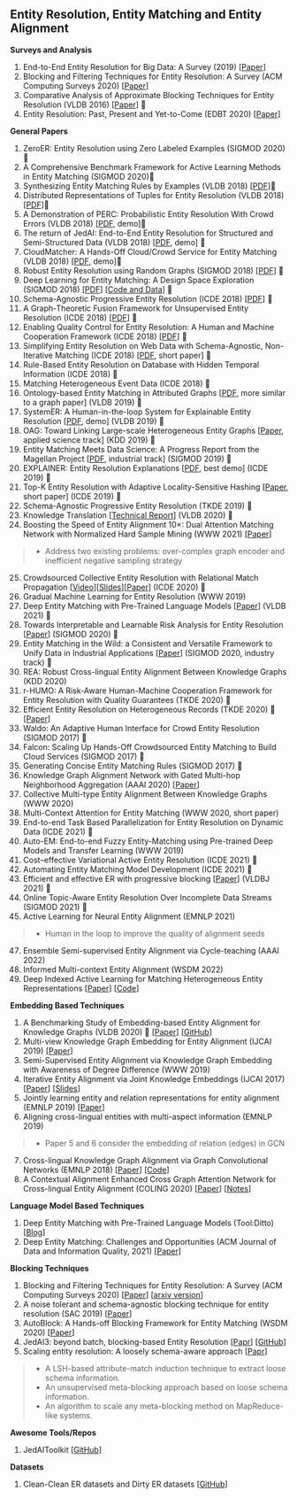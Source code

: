 ## Entity Resolution, Entity Matching and Entity Alignment

__Surveys and Analysis__
1. End-to-End Entity Resolution for Big Data: A Survey (2019) [[Paper](https://arxiv.org/pdf/1905.06397.pdf)]
2. Blocking and Filtering Techniques for Entity Resolution: A Survey (ACM Computing Surveys 2020) [[Paper](https://dl.acm.org/doi/pdf/10.1145/3377455)]
3. Comparative Analysis of Approximate Blocking Techniques for Entity Resolution (VLDB 2016) [[Paper](https://dl.acm.org/doi/pdf/10.14778/2947618.2947624)] 🌟
4. Entity Resolution: Past, Present and Yet-to-Come (EDBT 2020) [[Paper](http://helios.mi.parisdescartes.fr/~themisp/publications/edbt20-summary.pdf)]

__General Papers__
1. ZeroER: Entity Resolution using Zero Labeled Examples (SIGMOD 2020)🌟
2. A Comprehensive Benchmark Framework for Active Learning Methods in Entity Matching (SIGMOD 2020)🌟
3. Synthesizing Entity Matching Rules by Examples (VLDB 2018) [[PDF](http://www.vldb.org/pvldb/vol11/p189-singh.pdf)]🌟
4. Distributed Representations of Tuples for Entity Resolution (VLDB 2018) [[PDF](http://www.vldb.org/pvldb/vol11/p1454-ebraheem.pdf)]🌟
5. A Demonstration of PERC: Probabilistic Entity Resolution With Crowd Errors (VLDB 2018) [[PDF](http://www.vldb.org/pvldb/vol11/p1922-ke.pdf), demo]🌟
6. The return of JedAI: End-to-End Entity Resolution for Structured and Semi-Structured Data (VLDB 2018) [[PDF](http://www.vldb.org/pvldb/vol11/p1950-papadakis.pdf), demo] 🌟
7. CloudMatcher: A Hands-Off Cloud/Crowd Service for Entity Matching (VLDB 2018) [[PDF](http://www.vldb.org/pvldb/vol11/p2042-govind.pdf), demo]🌟
8. Robust Entity Resolution using Random Graphs (SIGMOD 2018) [[PDF](https://dl.acm.org/citation.cfm?id=3183755)] 🌟
9. Deep Learning for Entity Matching: A Design Space Exploration (SIGMOD 2018) [[PDF](http://pages.cs.wisc.edu/~anhai/papers1/deepmatcher-sigmod18.pdf)] [[Code and Data](https://github.com/anhaidgroup/deepmatcher)] 🌟
10. Schema-Agnostic Progressive Entity Resolution (ICDE 2018) [[PDF](http://www.dit.unitn.it/~pavel/OM/articles/Simonini_icde18.pdf)] 🌟
11. A Graph-Theoretic Fusion Framework for Unsupervised Entity Resolution (ICDE 2018) [[PDF](http://staff.ustc.edu.cn/~hexn/papers/icde18-entity-resolution.pdf)] 🌟
12. Enabling Quality Control for Entity Resolution: A Human and Machine Cooperation Framework (ICDE 2018) [[PDF](https://arxiv.org/pdf/1710.00204.pdf)] 🌟
13. Simplifying Entity Resolution on Web Data with Schema-Agnostic, Non-Iterative Matching (ICDE 2018) [[PDF](http://www.dit.unitn.it/~pavel/OM/articles/Efthymiou_icde18.pdf), short paper] 🌟
14. Rule-Based Entity Resolution on Database with Hidden Temporal Information (ICDE 2018) 🌟
15. Matching Heterogeneous Event Data (ICDE 2018) 🌟
16. Ontology-based Entity Matching in Attributed Graphs [[PDF](http://www.vldb.org/pvldb/vol12/p1195-ma.pdf), more similar to a graph paper] (VLDB 2019) 🌟
17. SystemER: A Human-in-the-loop System for Explainable Entity Resolution [[PDF](http://www.vldb.org/pvldb/vol12/p1794-qian.pdf), demo] (VLDB 2019) 🌟
18. OAG: Toward Linking Large-scale Heterogeneous Entity Graphs [[Paper](http://keg.cs.tsinghua.edu.cn/jietang/publications/KDD19-Zhang-et-al-Open_Academic_Graph.pdf), applied science track] (KDD 2019) 🌟
19. Entity Matching Meets Data Science: A Progress Report from the Magellan Project [[PDF](http://pages.cs.wisc.edu/~anhai/papers1/magellan-sigmod19.pdf), industrial track] (SIGMOD 2019) 🌟
20. EXPLAINER: Entity Resolution Explanations [[PDF](http://da.qcri.org/ntang/pubs/hilda2019.pdf), best demo] (ICDE 2019) 🌟
21. Top-K Entity Resolution with Adaptive Locality-Sensitive Hashing [[Paper](https://ieeexplore.ieee.org/document/8731463), short paper] (ICDE 2019) 🌟
22. Schema-Agnostic Progressive Entity Resolution (TKDE 2019) 🌟
23. Knowledge Translation [[Technical Report](https://arxiv.org/pdf/2008.01208.pdf)] (VLDB 2020) 🌟
24. Boosting the Speed of Entity Alignment 10×: Dual Attention Matching Network with Normalized Hard Sample Mining (WWW 2021) [[Paper](https://arxiv.org/pdf/2103.15452.pdf)]
> *  Address two existing problems: over-complex graph encoder and inefficient negative sampling strategy
25. Crowdsourced Collective Entity Resolution with Relational Match Propagation [[Video](https://www.google.com/url?q=https://drive.google.com/open?id%3D1hoQjzDt91Cliyfeds0znodJi9qut2T5T&sa=D&ust=1587488616438000&usg=AFQjCNGUwKR9_tol6E8T_Bqsom4L4cqd3g)][[Slides](https://www.google.com/url?q=https://drive.google.com/open?id%3D1OJdgNJHFq30LUyfcVI69Bea3wkpKnbcm&sa=D&ust=1587488616438000&usg=AFQjCNHjiZE4zZ71q08MuDrUAcoetNNN0g)][[Paper](https://conferences.computer.org/icde/2020/pdfs/ICDE2020-5acyuqhpJ6L9P042wmjY1p/290300a037/290300a037.pdf)] (ICDE 2020) 🌟
26. Gradual Machine Learning for Entity Resolution (WWW 2019)
27. Deep Entity Matching with Pre-Trained Language Models [[Paper](https://vldb.org/pvldb/vol14/p50-li.pdf)] (VLDB 2021) 🌟
28. Towards Interpretable and Learnable Risk Analysis for Entity Resolution [[Paper](https://doi.org/10.1145/3318464.3380572)] (SIGMOD 2020) 🌟
29. Entity Matching in the Wild: a Consistent and Versatile Framework to Unify Data in Industrial Applications [[Paper](https://doi.org/10.1145/3318464.3386143)] (SIGMOD 2020, industry track) 🌟
30. REA: Robust Cross-lingual Entity Alignment Between Knowledge Graphs (KDD 2020)
31. r-HUMO: A Risk-Aware Human-Machine Cooperation Framework for Entity Resolution with Quality Guarantees (TKDE 2020) 🌟
32. Efficient Entity Resolution on Heterogeneous Records (TKDE 2020) 🌟 [[Paper](https://ieeexplore.ieee.org/document/8637043)]
33. Waldo: An Adaptive Human Interface for Crowd Entity Resolution (SIGMOD 2017) 🌟
34. Falcon: Scaling Up Hands-Off Crowdsourced Entity Matching to Build Cloud Services (SIGMOD 2017) 🌟
35. Generating Concise Entity Matching Rules (SIGMOD 2017) 🌟
36. Knowledge Graph Alignment Network with Gated Multi-hop Neighborhood Aggregation (AAAI 2020) [[Paper](https://arxiv.org/pdf/1911.08936.pdf)]
37. Collective Multi-type Entity Alignment Between Knowledge Graphs (WWW 2020)
38. Multi-Context Attention for Entity Matching (WWW 2020, short paper)
40. End-to-end Task Based Parallelization for Entity Resolution on Dynamic Data  (ICDE 2021) 🌟
41. Auto-EM: End-to-end Fuzzy Entity-Matching using Pre-trained Deep Models and Transfer Learning (WWW 2019)
42. Cost–effective Variational Active Entity Resolution (ICDE 2021) 🌟
43. Automating Entity Matching Model Development (ICDE 2021) 🌟
44. Efficient and effective ER with progressive blocking [[Paper](https://link.springer.com/article/10.1007/s00778-021-00656-7)] (VLDBJ 2021) 🌟
45. Online Topic-Aware Entity Resolution Over Incomplete Data Streams (SIGMOD 2021) 🌟
46. Active Learning for Neural Entity Alignment (EMNLP 2021)
> * Human in the loop to improve the quality of alignment seeds
47. Ensemble Semi-supervised Entity Alignment via Cycle-teaching (AAAI 2022)
48. Informed Multi-context Entity Alignment (WSDM 2022)
49. Deep Indexed Active Learning for Matching Heterogeneous Entity Representations [[Paper](http://vldb.org/pvldb/vol15/p31-jain.pdf)] [[Code](https://github.com/ArjitJ/DIAL)]

__Embedding Based Techniques__
1. A Benchmarking Study of Embedding-based Entity Alignment for Knowledge Graphs (VLDB 2020) 🌟 [[Paper](http://www.vldb.org/pvldb/vol13/p2326-sun.pdf)] [[GitHub](https://github.com/nju-websoft/OpenEA)]
2. Multi-view Knowledge Graph Embedding for Entity Alignment (IJCAI 2019) [[Paper](https://www.ijcai.org/Proceedings/2019/0754.pdf)]
3. Semi-Supervised Entity Alignment via Knowledge Graph Embedding with Awareness of Degree Difference (WWW 2019)
4. Iterative Entity Alignment via Joint Knowledge Embeddings (IJCAI 2017) [[Paper](https://www.ijcai.org/Proceedings/2017/0595.pdf)] [[Slides](http://www.zhuhao.me/static/zhu17iterative/zhu17iterative_slides.pdf)]
5. Jointly learning entity and relation representations for entity alignment (EMNLP 2019) [[Paper](https://www.aclweb.org/anthology/D19-1023.pdf)]
6. Aligning cross-lingual entities with multi-aspect information (EMNLP 2019) 
> * Paper 5 and 6 consider the embedding of relation (edges) in GCN
7. Cross-lingual Knowledge Graph Alignment via Graph Convolutional Networks (EMNLP 2018) [[Paper](https://www.aclweb.org/anthology/D18-1032.pdf)] [[Code](https://github.com/1049451037/GCN-Align)]
8. A Contextual Alignment Enhanced Cross Graph Attention Network for Cross-lingual Entity Alignment (COLING 2020) [[Paper](https://www.aclweb.org/anthology/2020.coling-main.520.pdf)] [[Notes](https://mp.weixin.qq.com/s/3OD6fQBX50JgMBWLeQA_VA)]

__Language Model Based Techniques__
1. Deep Entity Matching with Pre-Trained Language Models (Tool:Ditto) [[Blog](https://megagonlabs.medium.com/deep-entity-matching-with-pre-trained-language-models-f4b42f1d1759)]
2. Deep Entity Matching: Challenges and Opportunities (ACM Journal of Data and Information Quality, 2021) [[Paper](https://dl.acm.org/doi/pdf/10.1145/3431816)]


__Blocking Techniques__
1. Blocking and Filtering Techniques for Entity Resolution: A Survey (ACM Computing Surveys 2020) [[Paper](https://dl.acm.org/doi/pdf/10.1145/3377455)] [[arxiv version](https://arxiv.org/pdf/1905.06167.pdf)]
2. A noise tolerant and schema-agnostic blocking technique for entity resolution (SAC 2019) [[Paper](https://dl.acm.org/doi/pdf/10.1145/3297280.3299730)]
3. AutoBlock: A Hands-off Blocking Framework for Entity Matching (WSDM 2020) [[Paper](https://arxiv.org/pdf/1912.03417.pdf)]
4. JedAI3: beyond batch, blocking-based Entity Resolution [[Papr](http://cgi.di.uoa.gr/~koubarak/publications/2020/JedAIrising.pdf)] [[GitHub](https://github.com/scify/JedAIToolkit)]
5. Scaling entity resolution: A loosely schema-aware approach [[Papr](https://www.sciencedirect.com/science/article/pii/S0306437918304083)]
> * A LSH-based attribute-match induction technique to extract loose schema information.
> * An unsupervised meta-blocking approach based on loose schema information.
> * An algorithm to scale any meta-blocking method on MapReduce-like systems.

__Awesome Tools/Repos__
1. JedAIToolkit [[GitHub](https://github.com/scify/JedAIToolkit)]

__Datasets__
1. Clean-Clean ER datasets and Dirty ER datasets [[GitHub](https://github.com/scify/JedAIToolkit/tree/master/data)]
